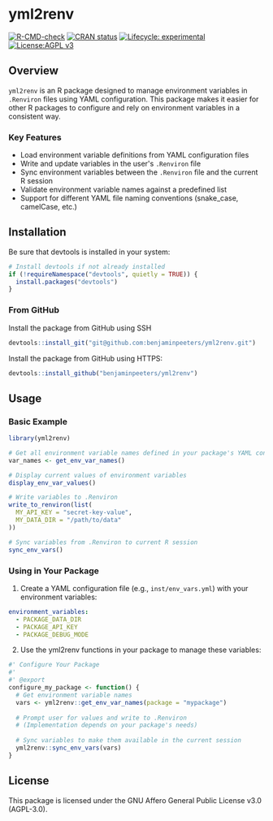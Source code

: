 # yml2renv

[![R-CMD-check](https://github.com/benjaminpeeters/yml2renv/workflows/R-CMD-check/badge.svg)](https://github.com/benjaminpeeters/yml2renv/actions)
[![CRAN status](https://www.r-pkg.org/badges/version/yml2renv)](https://CRAN.R-project.org/package=yml2renv)
[![Lifecycle: experimental](https://img.shields.io/badge/lifecycle-experimental-orange.svg)](https://lifecycle.r-lib.org/articles/stages.html#experimental)
[![License:AGPL v3](https://img.shields.io/badge/License-AGPL%20v3-blue.svg)](https://www.gnu.org/licenses/agpl-3.0)

## Overview

`yml2renv` is an R package designed to manage environment variables in `.Renviron` files using YAML configuration. This package makes it easier for other R packages to configure and rely on environment variables in a consistent way.

### Key Features

- Load environment variable definitions from YAML configuration files
- Write and update variables in the user's `.Renviron` file
- Sync environment variables between the `.Renviron` file and the current R session
- Validate environment variable names against a predefined list
- Support for different YAML file naming conventions (snake_case, camelCase, etc.)

## Installation

Be sure that devtools is installed in your system:
```r
# Install devtools if not already installed
if (!requireNamespace("devtools", quietly = TRUE)) {
  install.packages("devtools")
}
```

### From GitHub

Install the package from GitHub using SSH
```r
devtools::install_git("git@github.com:benjaminpeeters/yml2renv.git")
```

Install the package from GitHub using HTTPS:
```r
devtools::install_github("benjaminpeeters/yml2renv")
```

## Usage

### Basic Example

```r
library(yml2renv)

# Get all environment variable names defined in your package's YAML config
var_names <- get_env_var_names()

# Display current values of environment variables
display_env_var_values()

# Write variables to .Renviron
write_to_renviron(list(
  MY_API_KEY = "secret-key-value",
  MY_DATA_DIR = "/path/to/data"
))

# Sync variables from .Renviron to current R session
sync_env_vars()
```

### Using in Your Package

1. Create a YAML configuration file (e.g., `inst/env_vars.yml`) with your environment variables:

```yaml
environment_variables:
  - PACKAGE_DATA_DIR
  - PACKAGE_API_KEY
  - PACKAGE_DEBUG_MODE
```

2. Use the yml2renv functions in your package to manage these variables:

```r
#' Configure Your Package
#' 
#' @export
configure_my_package <- function() {
  # Get environment variable names
  vars <- yml2renv::get_env_var_names(package = "mypackage")
  
  # Prompt user for values and write to .Renviron
  # (Implementation depends on your package's needs)
  
  # Sync variables to make them available in the current session
  yml2renv::sync_env_vars(vars)
}
```

## License

This package is licensed under the GNU Affero General Public License v3.0 (AGPL-3.0).
